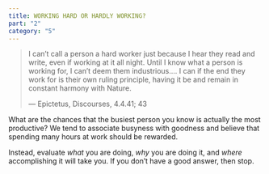 ```yaml
---
title: WORKING HARD OR HARDLY WORKING?
part: "2"
category: "5"
---
```


> I can’t call a person a hard worker just because I hear they read and write, even if working at it all night. Until I know what a person is working for, I can’t deem them industrious.... I can if the end they work for is their own ruling principle, having it be and remain in constant harmony with Nature.
>
> — Epictetus, Discourses, 4.4.41; 43

What are the chances that the busiest person you know is actually the most productive? We tend to associate busyness with goodness and believe that spending many hours at work should be rewarded.

Instead, evaluate _what_ you are doing, _why_ you are doing it, and _where_ accomplishing it will take you. If you don’t have a good answer, then stop.
